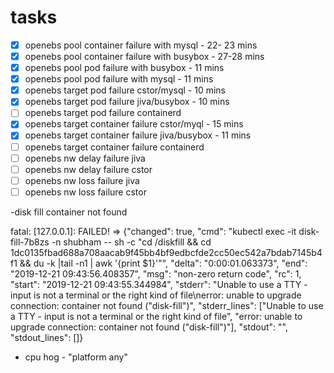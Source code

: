# tasks

- [x] openebs pool container failure with mysql - 22- 23 mins
- [x] openebs pool container failure with busybox - 27-28 mins
- [x] openebs pool pod failure with busybox - 11 mins
- [x] openebs pool pod failure with mysql - 11 mins
- [x] openebs target pod failure cstor/mysql - 10 mins
- [x] openebs target pod failure jiva/busybox - 10 mins
- [ ] openebs target pod failure containerd
- [x] openebs target container failure cstor/myql - 15 mins
- [x] openebs target container failure jiva/busybox - 11 mins
- [ ] openebs target container failure containerd
- [ ] openebs nw delay failure jiva
- [ ] openebs nw delay failure cstor
- [ ] openebs nw loss failure jiva
- [ ] openebs nw loss failure cstor

-disk fill container not found

fatal: [127.0.0.1]: FAILED! => {"changed": true, "cmd": "kubectl exec -it disk-fill-7b8zs -n shubham -- sh -c \"cd /diskfill && cd 1dc0135fbad688a708aacab9f45bb4bf9edbcfde2cc50ec542a7bdab7145b4f1 && du -k |tail -n1 | awk '{print $1}'\"", "delta": "0:00:01.063373", "end": "2019-12-21 09:43:56.408357", "msg": "non-zero return code", "rc": 1, "start": "2019-12-21 09:43:55.344984", "stderr": "Unable to use a TTY - input is not a terminal or the right kind of file\nerror: unable to upgrade connection: container not found (\"disk-fill\")", "stderr_lines": ["Unable to use a TTY - input is not a terminal or the right kind of file", "error: unable to upgrade connection: container not found (\"disk-fill\")"], "stdout": "", "stdout_lines": []}

- cpu hog - "platform any"
